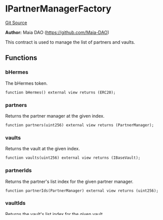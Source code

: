 # IPartnerManagerFactory
[Git Source](https://github.com/Maia-DAO/test-env-V2/blob/84b5f9e8695c91ddb02f27bb3dfb1c652f55ced4/maia/interfaces/IPartnerManagerFactory.sol)

**Author:**
Maia DAO (https://github.com/Maia-DAO)

This contract is used to manage the list of partners and vaults.


## Functions
### bHermes

The bHermes token.


```solidity
function bHermes() external view returns (ERC20);
```

### partners

Returns the partner manager at the given index.


```solidity
function partners(uint256) external view returns (PartnerManager);
```

### vaults

Returns the vault at the given index.


```solidity
function vaults(uint256) external view returns (IBaseVault);
```

### partnerIds

Returns the partner's list index for the given partner manager.


```solidity
function partnerIds(PartnerManager) external view returns (uint256);
```

### vaultIds

Returns the vault's list index for the given vault.


```solidity
function vaultIds(IBaseVault) external view returns (uint256);
```

### getPartners

Used to get all partners managers created


```solidity
function getPartners() external view returns (PartnerManager[] memory);
```

### getVaults

Used to get all vaults created


```solidity
function getVaults() external view returns (IBaseVault[] memory);
```

### addPartner

Used to add a new partner manager to the list of partners.


```solidity
function addPartner(PartnerManager newPartnerManager) external;
```

### addVault

Used to add a new vault to the list of vaults.


```solidity
function addVault(IBaseVault newVault) external;
```

### removePartner

Used to remove a partner manager from the list of partners.


```solidity
function removePartner(PartnerManager partnerManager) external;
```

### removeVault

Used to remove a vault from the list of vaults.


```solidity
function removeVault(IBaseVault vault) external;
```

## Events
### AddedPartner
Emitted when a new partner manager is added.


```solidity
event AddedPartner(PartnerManager partnerManager, uint256 id);
```

### AddedVault
Emitted when a new vault is added.


```solidity
event AddedVault(IBaseVault vault, uint256 id);
```

### RemovedPartner
Emitted when a partner manager is removed.


```solidity
event RemovedPartner(PartnerManager indexed partnerManager);
```

### RemovedVault
Emitted when a vault is removed.


```solidity
event RemovedVault(IBaseVault indexed vault);
```

## Errors
### InvalidPartnerManager
Error thrown when the partner manager is not found.


```solidity
error InvalidPartnerManager();
```

### InvalidVault
Error thrown when the vault is not found.


```solidity
error InvalidVault();
```

